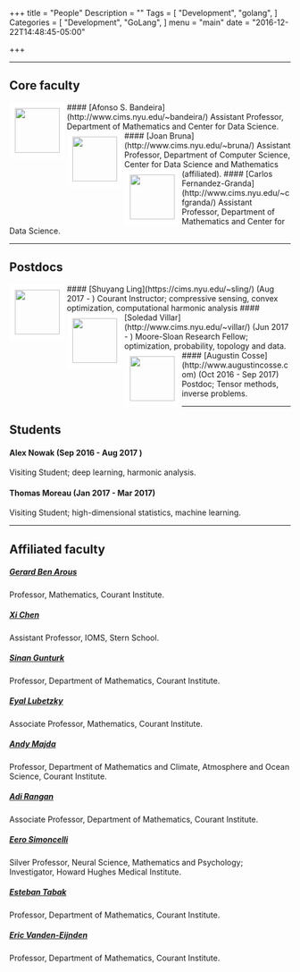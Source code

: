 +++
title = "People"
Description = ""
Tags = [
  "Development",
  "golang",
]
Categories = [
  "Development",
  "GoLang",
]
menu = "main"
date = "2016-12-22T14:48:45-05:00"

+++

---
## Core faculty


<img align="left" src="../img/afonso.jpg" width="80" style="border:10px solid white;" />
#### [Afonso S. Bandeira](http://www.cims.nyu.edu/~bandeira/) 
Assistant Professor, Department of Mathematics and Center for Data Science.  </td>



<img align="left" src="../img/joan.png" width="80" style="border:10px solid white;">
#### [Joan Bruna](http://www.cims.nyu.edu/~bruna/) 
Assistant Professor, Department of Computer Science, Center for Data Science and Mathematics (affiliated). 


<img align="left" src="../img/carlos.jpg" width="80" style="border:10px solid white;"> 
#### [Carlos Fernandez-Granda](http://www.cims.nyu.edu/~cfgranda/)
Assistant Professor, Department of Mathematics and Center for Data Science.

---
## Postdocs

 <img  align="left" src="../img/shuyang.png" width="80" style="border:10px solid white;"> 
#### [Shuyang Ling](https://cims.nyu.edu/~sling/) (Aug 2017 - )
Courant Instructor; compressive sensing, convex optimization, computational harmonic analysis

<img align="left" src="../img/soledad.png" width="80" style="border:10px solid white;"> 
#### [Soledad Villar](http://www.cims.nyu.edu/~villar/) (Jun 2017 - )
Moore-Sloan Research Fellow; optimization, probability, topology and data. 

<img align="left" src="../img/augustin.jpg" width="80" style="border:10px solid white;"> 
#### [Augustin Cosse](http://www.augustincosse.com) (Oct 2016 - Sep 2017)
Postdoc; Tensor methods, inverse problems.  

---
## Students


#### Alex Nowak (Sep 2016 - Aug 2017 )
Visiting Student; deep learning, harmonic analysis.

#### Thomas Moreau (Jan 2017 - Mar 2017)
Visiting Student; high-dimensional statistics, machine learning.

---
## Affiliated faculty

##### [Gerard Ben Arous](http://www.cims.nyu.edu/~benarous/)
Professor, Mathematics, Courant Institute.

##### [Xi Chen](http://people.stern.nyu.edu/xchen3/)
Assistant Professor, IOMS, Stern School.

##### [Sinan Gunturk](https://www.cims.nyu.edu/~gunturk/)
Professor, Department of Mathematics, Courant Institute.

##### [Eyal Lubetzky](http://cims.nyu.edu/~eyal/)
Associate Professor, Mathematics, Courant Institute.

##### [Andy Majda](http://www.math.nyu.edu/faculty/majda/)
Professor, Department of Mathematics and Climate, Atmosphere and Ocean Science, Courant Institute.

##### [Adi Rangan](http://www.cims.nyu.edu/~rangan/)
Associate Professor, Department of Mathematics, Courant Institute.

##### [Eero Simoncelli](http://www.cns.nyu.edu/~eero/)
Silver Professor, Neural Science, Mathematics and Psychology;  
Investigator, Howard Hughes Medical Institute.  

##### [Esteban Tabak](http://www.math.nyu.edu/faculty/tabak/)
Professor, Department of Mathematics, Courant Institute. 

##### [Eric Vanden-Eijnden](http://www.cims.nyu.edu/~eve2/)
Professor, Department of Mathematics, Courant Institute.


